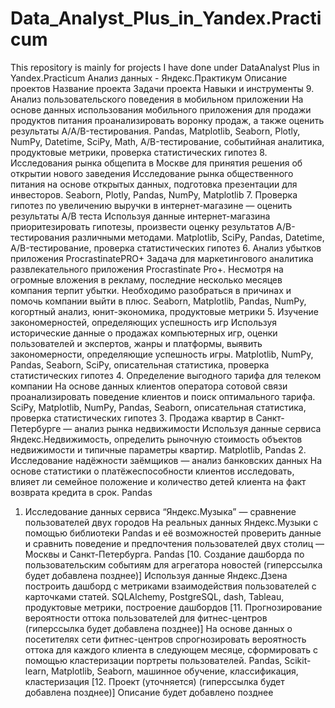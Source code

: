 # Data_Analyst_Plus_in_Yandex.Practicum
This repository is mainly for projects I have done under DataAnalyst Plus in Yandex.Practicum
Анализ данных - Яндекс.Практикум
Описание проектов
Название проекта	Задачи проекта	Навыки и инструменты
9. Анализ пользовательского поведения в мобильном приложении	На основе данных использования мобильного приложения для продажи продуктов питания проанализировать воронку продаж, а также оценить результаты A/A/B-тестирования.	Pandas, Matplotlib, Seaborn, Plotly, NumPy, Datetime, SciPy, Math, A/B-тестирование, событийная аналитика, продуктовые метрики, проверка статистических гипотез
8. Исследования рынка общепита в Москве для принятия решения об открытии нового заведения	Исследование рынка общественного питания на основе открытых данных, подготовка презентации для инвесторов.	Seaborn, Plotly, Pandas, NumPy, Matplotlib
7. Проверка гипотез по увеличению выручки в интернет-магазине — оценить результаты A/B теста	Используя данные интернет-магазина приоритезировать гипотезы, произвести оценку результатов A/B-тестирования различными методами.	Matplotlib, SciPy, Pandas, Datetime, A/B-тестирование, проверка статистических гипотез
6. Анализ убытков приложения ProcrastinatePRO+	Задача для маркетингового аналитика развлекательного приложения Procrastinate Pro+. Несмотря на огромные вложения в рекламу, последние несколько месяцев компания терпит убытки. Необходимо разобраться в причинах и помочь компании выйти в плюс.	Seaborn, Matplotlib, Pandas, NumPy, когортный анализ, юнит-экономика, продуктовые метрики
5. Изучение закономерностей, определяющих успешность игр	Используя исторические данные о продажах компьютерных игр, оценки пользователей и экспертов, жанры и платформы, выявить закономерности, определяющие успешность игры.	Matplotlib, NumPy, Pandas, Seaborn, SciPy, описательная статистика, проверка статистических гипотез
4. Определение выгодного тарифа для телеком компании	На основе данных клиентов оператора сотовой связи проанализировать поведение клиентов и поиск оптимального тарифа.	SciPy, Matplotlib, NumPy, Pandas, Seaborn, описательная статистика, проверка статистических гипотез
3. Продажа квартир в Санкт-Петербурге — анализ рынка недвижимости	Используя данные сервиса Яндекс.Недвижимость, определить рыночную стоимость объектов недвижимости и типичные параметры квартир.	Matplotlib, Pandas
2. Исследование надёжности заёмщиков — анализ банковских данных	На основе статистики о платёжеспособности клиентов исследовать, влияет ли семейное положение и количество детей клиента на факт возврата кредита в срок.	Pandas
1. Исследование данных сервиса “Яндекс.Музыка” — сравнение пользователей двух городов	На реальных данных Яндекс.Музыки c помощью библиотеки Pandas и её возможностей проверить данные и сравнить поведение и предпочтения пользователей двух столиц — Москвы и Санкт-Петербурга.	Pandas
[10. Создание дашборда по пользовательским событиям для агрегатора новостей (гиперссылка будет добавлена позднее)]	Используя данные Яндекс.Дзена построить дашборд с метриками взаимодействия пользователей с карточками статей.	SQLAlchemy, PostgreSQL, dash, Tableau, продуктовые метрики, построение дашбордов
[11. Прогнозирование вероятности оттока пользователей для фитнес-центров (гиперссылка будет добавлена позднее)]	На основе данных о посетителях сети фитнес-центров спрогнозировать вероятность оттока для каждого клиента в следующем месяце, сформировать с помощью кластеризации портреты пользователей.	Pandas, Scikit-learn, Matplotlib, Seaborn, машинное обучение, классификация, кластеризация
[12. Проект (уточняется) (гиперссылка будет добавлена позднее)]	Описание будет добавлено позднее	
